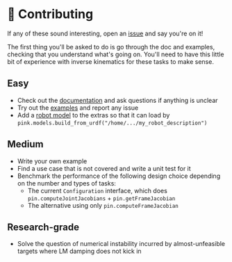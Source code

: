 # 👷 Contributing

If any of these sound interesting, open an [issue](https://github.com/tasts-robots/pink/issues) and say you're on it!

The first thing you'll be asked to do is go through the doc and examples, checking that you understand what's going on. You'll need to have this little bit of experience with inverse kinematics for these tasks to make sense.

## Easy

- Check out the [documentation](https://tasts-robots.org/doc/pink/) and ask questions if anything is unclear
- Try out the [examples](examples) and report any issue
- Add a [robot model](https://tasts-robots.org/doc/pink/extras.html#module-pink.models) to the extras so that it can load by ``pink.models.build_from_urdf("/home/.../my_robot_description")``

## Medium

- Write your own example
- Find a use case that is not covered and write a unit test for it
- Benchmark the performance of the following design choice depending on the number and types of tasks:
    - The current ``Configuration`` interface, which does ``pin.computeJointJacobians`` + ``pin.getFrameJacobian``
    - The alternative using only ``pin.computeFrameJacobian``

## Research-grade

- Solve the question of numerical instability incurred by almost-unfeasible targets where LM damping does not kick in
